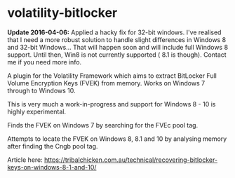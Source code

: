 # volatility-bitlocker

**Update 2016-04-06:** Applied a hacky fix for 32-bit windows. I've realised that I need a more robust solution to handle slight differences in Windows 8 and 32-bit Windows... That will happen soon and will include full Windows 8 support. Until then, Win8 is not currently supported ( 8.1 is though). Contact me if you need more info.

A plugin for the Volatility Framework which aims to extract BitLocker Full Volume Encryption Keys (FVEK) from memory. Works on Windows 7 through to Windows 10.

This is very much a work-in-progress and support for Windows 8 - 10 is highly experimental.

Finds the FVEK on Windows 7 by searching for the FVEc pool tag.

Attempts to locate the FVEK on Windows 8, 8.1 and 10 by analysing memory after finding the Cngb pool tag.

Article here: https://tribalchicken.com.au/technical/recovering-bitlocker-keys-on-windows-8-1-and-10/
